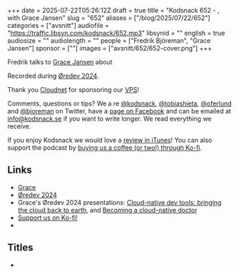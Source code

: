 +++
date = 2025-07-22T05:26:12Z
draft = true
title = "Kodsnack 652 - , with Grace Jansen"
slug = "652"
aliases = ["/blog/2025/07/22/652"]
categories = ["avsnitt"]
audiofile = "https://traffic.libsyn.com/kodsnack/652.mp3"
libsynid = ""
english = true
audiosize = ""
audiolength = ""
people = ["Fredrik Björeman", "Grace Jansen"]
sponsor = [""]
images = ["avsnitt/652/652-cover.png"]
+++

Fredrik talks to [Grace Jansen](https://www.linkedin.com/in/grace-jansen/?originalSubdomain=uk) about

Recorded during [Øredev 2024](https://archive.oredev.org/2024/#/).

Thank you [Cloudnet](http://www.cloudnet.se) for sponsoring our [VPS](http://en.wikipedia.org/wiki/Virtual_private_server)!

Comments, questions or tips? We a	re [@kodsnack](https://www.twitter.com/kodsnack), [@tobiashieta](https://www.twitter.com/tobiashieta), [@oferlund](https://twitter.com/oferlund) and [@bjoreman](https://www.twitter.com/bjoreman) on Twitter, have a [page on Facebook](https://www.facebook.com/kodsnack) and can be emailed at [info@kodsnack.se](mailto:info@kodsnack.se) if you want to write longer. We read everything we receive.

If you enjoy Kodsnack we would love a [review in iTunes](http://itunes.apple.com/se/podcast/kodsnack/id561631498?l=en)! You can also support the podcast by <a href="https://ko-fi.com/kodsnack" rel="payment">buying us a coffee (or two!) through Ko-fi</a>.

## Links ##
* [Grace](https://www.linkedin.com/in/grace-jansen/?originalSubdomain=uk)
* [Øredev 2024](https://archive.oredev.org/2024/#/)
* Grace's Øredev 2024 presentations: [Cloud-native dev tools: bringing the cloud back to earth](https://www.youtube.com/watch?v=IBrQYbsT2XI&list=PLOUKmSqExtAFpg3krEd6CXr3uIyUgP97b&index=67), and [Becoming a cloud-native doctor](https://www.youtube.com/watch?v=1x8BwPESV3E&list=PLOUKmSqExtAFpg3krEd6CXr3uIyUgP97b&index=118)
* [Support us on Ko-fi!](https://ko-fi.com/kodsnack)
* 

## Titles ##
* 